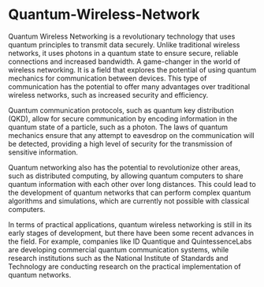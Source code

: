 # Quantum-Wireless-Network
Quantum Wireless Networking is a revolutionary technology that uses quantum principles to transmit data securely. Unlike traditional wireless networks, it uses photons in a quantum state to ensure secure, reliable connections and increased bandwidth. A game-changer in the world of wireless networking. It is a field that explores the potential of using quantum mechanics for communication between devices. This type of communication has the potential to offer many advantages over traditional wireless networks, such as increased security and efficiency.

Quantum communication protocols, such as quantum key distribution (QKD), allow for secure communication by encoding information in the quantum state of a particle, such as a photon. The laws of quantum mechanics ensure that any attempt to eavesdrop on the communication will be detected, providing a high level of security for the transmission of sensitive information.

Quantum networking also has the potential to revolutionize other areas, such as distributed computing, by allowing quantum computers to share quantum information with each other over long distances. This could lead to the development of quantum networks that can perform complex quantum algorithms and simulations, which are currently not possible with classical computers.

In terms of practical applications, quantum wireless networking is still in its early stages of development, but there have been some recent advances in the field. For example, companies like ID Quantique and QuintessenceLabs are developing commercial quantum communication systems, while research institutions such as the National Institute of Standards and Technology are conducting research on the practical implementation of quantum networks.
